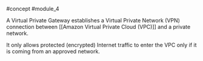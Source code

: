 #concept #module_4

A Virtual Private Gateway establishes a Virtual Private Network (VPN) connection between [[Amazon Virtual Private Cloud (VPC)]] and a private network.

It only allows protected (encrypted) Internet traffic to enter the VPC only if it is coming from an approved network.
